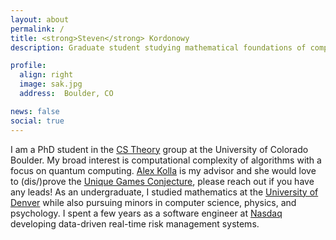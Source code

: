 ```yaml
---
layout: about
permalink: /
title: <strong>Steven</strong> Kordonowy
description: Graduate student studying mathematical foundations of computer science

profile:
  align: right
  image: sak.jpg
  address:  Boulder, CO

news: false
social: true
---
```

I am a PhD student in the [CS Theory](https://www.colorado.edu/cs-theory) group at the University of Colorado Boulder. My broad interest is computational complexity of algorithms with a focus on quantum computing. [Alex Kolla](https://home.cs.colorado.edu/~alko5368/) is my advisor and she would love to (dis/)prove the [Unique Games Conjecture](https://en.wikipedia.org/wiki/Unique_games_conjecture), please reach out if you have any leads! As an undergraduate, I studied mathematics at the [University of Denver](https://www.math.du.edu/) while also pursuing minors in computer science, physics, and psychology. I spent a few years as a software engineer at [Nasdaq](https://www.nasdaq.com/solutions/nasdaq-financial-framework-nff) developing data-driven real-time risk management systems.

<!-- Maybe have a work section?
Between school, I spent half a decade working as a software engineer and architect. Most of the time I worked at Nasdaq, Inc. where I worked on real-time risk management applications. I am most comfortable working in Python or Java but would love to work
more seriously in a purely functional language.
 -->

